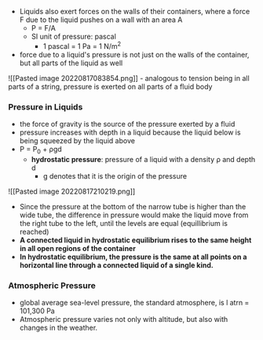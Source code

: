- Liquids also exert forces on the walls of their containers, where a force F due to the liquid pushes on a wall with an area A
	- P = F/A
	- SI unit of pressure: pascal
		- 1 pascal = 1 Pa = 1 N/m<sup>2</sup>
- force due to a liquid's pressure is not just on the walls of the container, but all parts of the liquid as well

![[Pasted image 20220817083854.png]]
	- analogous to tension being in all parts of a string, pressure is exerted on all parts of a fluid body
### Pressure in Liquids
- the force of gravity is the source of the pressure exerted by a fluid
- pressure increases with depth in a liquid because the liquid below is being squeezed by the liquid above
- P = P<sub>0</sub> + ρgd
	- **hydrostatic pressure**: pressure of a liquid with a density ρ and depth d
		- g denotes that it is the origin of the pressure

![[Pasted image 20220817210219.png]]
- Since the pressure at the bottom of the narrow tube is higher than the wide tube, the difference in pressure would make the liquid move from the right tube to the left, until the levels are equal (equillibrium is reached)
- **A connected liquid in hydrostatic equilibrium rises to the same height in all open regions of the container**
- **In hydrostatic equilibrium, the pressure is the same at all points on a horizontal line through a connected liquid of a single kind.**

### Atmospheric Pressure
- global average sea-level pressure, the standard atmosphere, is l atrn = 101,300 Pa
- Atmospheric pressure varies not only with altitude, but also with changes in the weather.